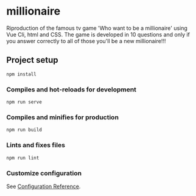 # millionaire

Riproduction of the famous tv game 'Who want to be a millionaire' using Vue Cli, html and CSS.
The game is developed in 10 questions and only if you answer correctly to all of those you'll be a new millionaire!!! 

## Project setup
```
npm install
```

### Compiles and hot-reloads for development
```
npm run serve
```

### Compiles and minifies for production
```
npm run build
```

### Lints and fixes files
```
npm run lint
```

### Customize configuration
See [Configuration Reference](https://cli.vuejs.org/config/).
